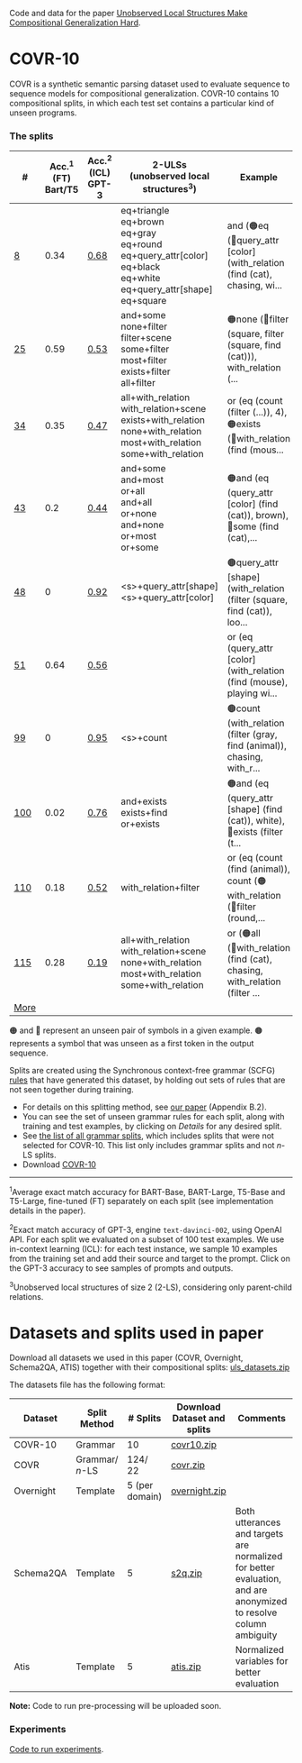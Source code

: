 Code and data for the paper [Unobserved Local Structures Make Compositional Generalization Hard](https://arxiv.org/pdf/2201.05899).

# COVR-10

COVR is a synthetic semantic parsing dataset used to evaluate sequence to sequence models for compositional generalization. COVR-10 contains 10 compositional splits, in which each test set contains a particular kind of unseen programs.

### The splits

| # | Acc.<sup>1</sup> (FT)<br>Bart/T5 | Acc.<sup>2</sup> (ICL)<br>GPT-3 | 2-ULSs<br>(unobserved local structures<sup>3</sup>) | Example |
|-----|-----|-----|-----|-----|
| [8](covr/splits_details/8.md) | 0.34 | [0.68](covr/gpt3_experiments/8.md) | eq+triangle<br> eq+brown<br> eq+gray<br> eq+round<br> eq+query_attr[color]<br> eq+black<br> eq+white<br> eq+query_attr[shape]<br> eq+square<br> | and (🟠eq (🔵query_attr [color] (with_relation (find (cat), chasing, wi... |
| [25](covr/splits_details/25.md) | 0.59 | [0.53](covr/gpt3_experiments/25.md) | and+some<br> none+filter<br> filter+scene<br> some+filter<br> most+filter<br> exists+filter<br> all+filter<br> | 🟠none (🔵filter (square, filter (square, find (cat))), with_relation (... |
| [34](covr/splits_details/34.md) | 0.35 | [0.47](covr/gpt3_experiments/34.md) | all+with_relation<br> with_relation+scene<br> exists+with_relation<br> none+with_relation<br> most+with_relation<br> some+with_relation<br> | or (eq (count (filter (...)), 4), 🟠exists (🔵with_relation (find (mous... |
| [43](covr/splits_details/43.md) | 0.2 | [0.44](covr/gpt3_experiments/43.md) | and+some<br> and+most<br> or+all<br> and+all<br> or+none<br> and+none<br> or+most<br> or+some<br> | 🟠and (eq (query_attr [color] (find (cat)), brown), 🔵some (find (cat),... |
| [48](covr/splits_details/48.md) | 0 | [0.92](covr/gpt3_experiments/48.md) | \<s>+query_attr[shape]<br> \<s>+query_attr[color]<br> | 🟤query_attr [shape] (with_relation (filter (square, find (cat)), loo... |
| [51](covr/splits_details/51.md) | 0.64 | [0.56](covr/gpt3_experiments/51.md) |  | or (eq (query_attr [color] (with_relation (find (mouse), playing wi... |
| [99](covr/splits_details/99.md) | 0 | [0.95](covr/gpt3_experiments/99.md) | \<s>+count<br> | 🟤count (with_relation (filter (gray, find (animal)), chasing, with_r... |
| [100](covr/splits_details/100.md) | 0.02 | [0.76](covr/gpt3_experiments/100.md) | and+exists<br> exists+find<br> or+exists<br> | 🟠and (eq (query_attr [shape] (find (cat)), white), 🔵exists (filter (t... |
| [110](covr/splits_details/110.md) | 0.18 | [0.52](covr/gpt3_experiments/110.md) | with_relation+filter<br> | or (eq (count (find (animal)), count (🟠with_relation (🔵filter (round,... |
| [115](covr/splits_details/115.md) | 0.28 | [0.19](covr/gpt3_experiments/115.md) | all+with_relation<br> with_relation+scene<br> none+with_relation<br> most+with_relation<br> some+with_relation<br> | or (🟠all (🔵with_relation (find (cat), chasing, with_relation (filter ... |
| [More](covr/all_splits.md)

🟠 and 🔵 represent an unseen pair of symbols in a given example. 🟤 represents a symbol that was unseen as a first token in the output sequence.

Splits are created using the Synchronous context-free grammar (SCFG) [rules](covr/grammar.txt) that have generated this dataset, by holding
out sets of rules that are not seen together during training.

* For details on this splitting method, see [our paper](https://arxiv.org/pdf/2201.05899) (Appendix B.2).
* You can see the set of unseen grammar rules for each split, along with training and test examples, by clicking on _Details_ for any desired split.
* See [the list of all grammar splits](covr/all_splits.md), which includes splits that were not selected for COVR-10. This list only includes grammar splits and not _n_-LS splits.
* Download [COVR-10](https://www.cs.tau.ac.il/~benbogin/covr10.zip)

-----------------
<sup>1</sup>Average exact match accuracy for BART-Base, BART-Large, T5-Base and T5-Large, fine-tuned (FT) separately on each split (see implementation details in the paper).

<sup>2</sup>Exact match accuracy of GPT-3, engine `text-davinci-002`, using OpenAI API. For each split we evaluated on a subset of 100 test examples. We use in-context learning (ICL): for each test instance, we sample 10 examples from the training set and add their source and target to the prompt. Click on the GPT-3 accuracy to see samples of prompts and outputs. 

<sup>3</sup>Unobserved local structures of size 2 (2-LS), considering only parent-child relations. 

# Datasets and splits used in paper 
Download all datasets we used in this paper (COVR, Overnight, Schema2QA, ATIS) together with their compositional splits: [uls_datasets.zip](https://www.cs.tau.ac.il/~benbogin/uls_datasets.zip)

The datasets file has the following format:

| Dataset | Split Method | # Splits | Download Dataset and splits | Comments
|---|---|---|---|---|
| COVR-10 | Grammar | 10 | [covr10.zip](https://www.cs.tau.ac.il/~benbogin/covr10.zip) |
| COVR | Grammar/<br>_n_-LS | 124/<br>22 | [covr.zip](https://www.cs.tau.ac.il/~benbogin/covr.zip) |
| Overnight | Template | 5 (per domain) | [overnight.zip](https://www.cs.tau.ac.il/~benbogin/overnight.zip) | 
| Schema2QA | Template | 5 | [s2q.zip](https://www.cs.tau.ac.il/~benbogin/s2q.zip) | Both utterances and targets are normalized for better evaluation, and are anonymized to resolve column ambiguity
| Atis | Template | 5 | [atis.zip](https://www.cs.tau.ac.il/~benbogin/atis.zip) | Normalized variables for better evaluation

**Note:** Code to run pre-processing will be uploaded soon.

### Experiments

[Code to run experiments](experiments).